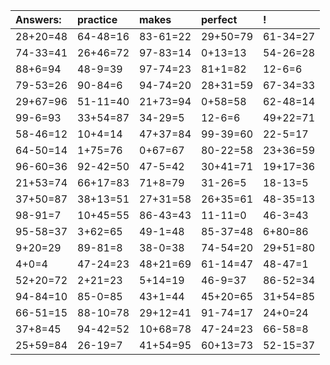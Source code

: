| Answers: | practice | makes | perfect | ! |
| :--- | :--- | :--- | :--- | :--- |
| 28+20=48 | 64-48=16 | 83-61=22 | 29+50=79 | 61-34=27 | 
| 74-33=41 | 26+46=72 | 97-83=14 | 0+13=13 | 54-26=28 | 
| 88+6=94 | 48-9=39 | 97-74=23 | 81+1=82 | 12-6=6 | 
| 79-53=26 | 90-84=6 | 94-74=20 | 28+31=59 | 67-34=33 | 
| 29+67=96 | 51-11=40 | 21+73=94 | 0+58=58 | 62-48=14 | 
| 99-6=93 | 33+54=87 | 34-29=5 | 12-6=6 | 49+22=71 | 
| 58-46=12 | 10+4=14 | 47+37=84 | 99-39=60 | 22-5=17 | 
| 64-50=14 | 1+75=76 | 0+67=67 | 80-22=58 | 23+36=59 | 
| 96-60=36 | 92-42=50 | 47-5=42 | 30+41=71 | 19+17=36 | 
| 21+53=74 | 66+17=83 | 71+8=79 | 31-26=5 | 18-13=5 | 
| 37+50=87 | 38+13=51 | 27+31=58 | 26+35=61 | 48-35=13 | 
| 98-91=7 | 10+45=55 | 86-43=43 | 11-11=0 | 46-3=43 | 
| 95-58=37 | 3+62=65 | 49-1=48 | 85-37=48 | 6+80=86 | 
| 9+20=29 | 89-81=8 | 38-0=38 | 74-54=20 | 29+51=80 | 
| 4+0=4 | 47-24=23 | 48+21=69 | 61-14=47 | 48-47=1 | 
| 52+20=72 | 2+21=23 | 5+14=19 | 46-9=37 | 86-52=34 | 
| 94-84=10 | 85-0=85 | 43+1=44 | 45+20=65 | 31+54=85 | 
| 66-51=15 | 88-10=78 | 29+12=41 | 91-74=17 | 24+0=24 | 
| 37+8=45 | 94-42=52 | 10+68=78 | 47-24=23 | 66-58=8 | 
| 25+59=84 | 26-19=7 | 41+54=95 | 60+13=73 | 52-15=37 | 
